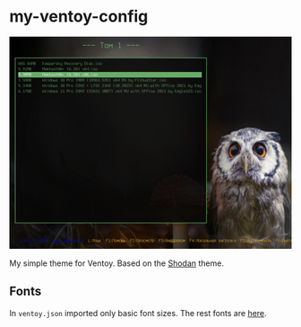 # my-ventoy-config

![Screenshot](./readme-assets/screenshot.png)

My simple theme for Ventoy. Based on the [Shodan](https://www.gnome-look.org/p/1251112) theme.

## Fonts

In `ventoy.json` imported only basic font sizes. The rest fonts are [here](./all-fonts).
